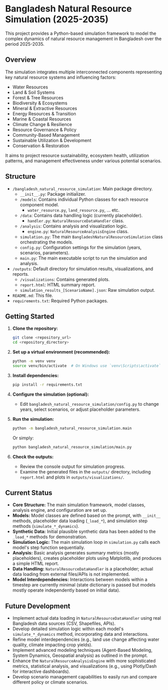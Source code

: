 # Bangladesh Natural Resource Simulation (2025-2035)

This project provides a Python-based simulation framework to model the complex dynamics of natural resource management in Bangladesh over the period 2025-2035.

## Overview

The simulation integrates multiple interconnected components representing key natural resource systems and influencing factors:

*   Water Resources
*   Land & Soil Systems
*   Forest & Tree Resources
*   Biodiversity & Ecosystems
*   Mineral & Extractive Resources
*   Energy Resources & Transition
*   Marine & Coastal Resources
*   Climate Change & Resilience
*   Resource Governance & Policy
*   Community-Based Management
*   Sustainable Utilization & Development
*   Conservation & Restoration

It aims to project resource sustainability, ecosystem health, utilization patterns, and management effectiveness under various potential scenarios.

## Structure

*   `/bangladesh_natural_resource_simulation`: Main package directory.
    *   `__init__.py`: Package initializer.
    *   `/models`: Contains individual Python classes for each resource component model.
        *   `water_resource.py`, `land_resource.py`, ... etc.
    *   `/data`: Contains data handling logic (currently placeholder).
        *   `handler.py`: `NaturalResourceDataHandler` class.
    *   `/analysis`: Contains analysis and visualization logic.
        *   `engine.py`: `NaturalResourceAnalysisEngine` class.
    *   `simulation.py`: The main `BangladeshNaturalResourceSimulation` class orchestrating the models.
    *   `config.py`: Configuration settings for the simulation (years, scenarios, parameters).
    *   `main.py`: The main executable script to run the simulation and analysis.
*   `/outputs`: Default directory for simulation results, visualizations, and reports.
    *   `/visualizations`: Contains generated plots.
    *   `report.html`: HTML summary report.
    *   `simulation_results_[ScenarioName].json`: Raw simulation output.
*   `README.md`: This file.
*   `requirements.txt`: Required Python packages.

## Getting Started

1.  **Clone the repository:**
    ```bash
    git clone <repository_url>
    cd <repository_directory>
    ```
2.  **Set up a virtual environment (recommended):**
    ```bash
    python -m venv venv
    source venv/bin/activate  # On Windows use `venv\Scripts\activate`
    ```
3.  **Install dependencies:**
    ```bash
    pip install -r requirements.txt
    ```
4.  **Configure the simulation (optional):**
    *   Edit `bangladesh_natural_resource_simulation/config.py` to change years, select scenarios, or adjust placeholder parameters.
5.  **Run the simulation:**
    ```bash
    python -m bangladesh_natural_resource_simulation.main
    ```
    Or simply:
    ```bash
    python bangladesh_natural_resource_simulation/main.py 
    ```

6.  **Check the outputs:**
    *   Review the console output for simulation progress.
    *   Examine the generated files in the `outputs/` directory, including `report.html` and plots in `outputs/visualizations/`.

## Current Status

*   **Core Structure:** The main simulation framework, model classes, analysis engine, and configuration are set up.
*   **Models:** Model classes are defined based on the prompt, with `__init__` methods, placeholder data loading (`_load_*`), and simulation step methods (`simulate_*_dynamics`).
*   **Synthetic Data:** Initial plausible synthetic data has been added to the `_load_*` methods for demonstration.
*   **Simulation Logic:** The main simulation loop in `simulation.py` calls each model's step function sequentially.
*   **Analysis:** Basic analysis generates summary metrics (mostly placeholders), creates placeholder plots using Matplotlib, and produces a simple HTML report.
*   **Data Handling:** `NaturalResourceDataHandler` is a placeholder; actual data loading from external files/APIs is not implemented.
*   **Model Interdependencies:** Interactions between models within a timestep are currently minimal (state dictionary is passed but models mostly operate independently based on initial data).

## Future Development

*   Implement actual data loading in `NaturalResourceDataHandler` using real Bangladesh data sources (CSV, Shapefiles, APIs).
*   Develop detailed simulation logic within each model's `simulate_*_dynamics` method, incorporating data and interactions.
*   Refine model interdependencies (e.g., land use change affecting water quality, climate impacting crop yields).
*   Implement advanced modeling techniques (Agent-Based Modeling, System Dynamics, Geospatial analysis) as outlined in the prompt.
*   Enhance the `NaturalResourceAnalysisEngine` with more sophisticated metrics, statistical analysis, and visualizations (e.g., using Plotly/Dash for interactive dashboards).
*   Develop scenario management capabilities to easily run and compare different policy or climate scenarios. 